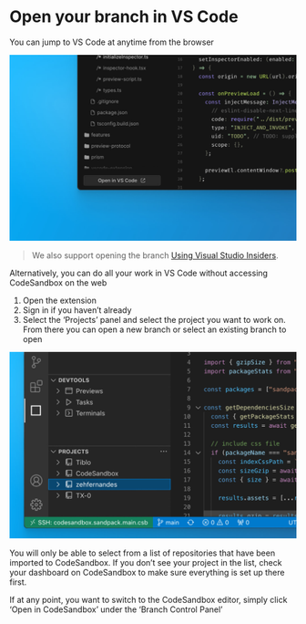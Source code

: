 # Open your branch in VS Code

You can jump to VS Code at anytime from the browser

![Open VS Code from Web Editor](./images/vscode-open.jpg)

> We also support opening the branch [Using Visual Studio Insiders](./insiders).

Alternatively, you can do all your work in VS Code without accessing CodeSandbox on the web

1. Open the extension
2. Sign in if you haven’t already
3. Select the ‘Projects’ panel and select the project you want to work on. From there you can open a new branch or select an existing branch to open

![Sign in on VS Code](./images/vscode-projects.jpg)

You will only be able to select from a list of repositories that have been imported to CodeSandbox. If you don’t see your project in the list, check your dashboard on CodeSandbox to make sure everything is set up there first.

If at any point, you want to switch to the CodeSandbox editor, simply click ‘Open in CodeSandbox’ under the ‘Branch Control Panel’
